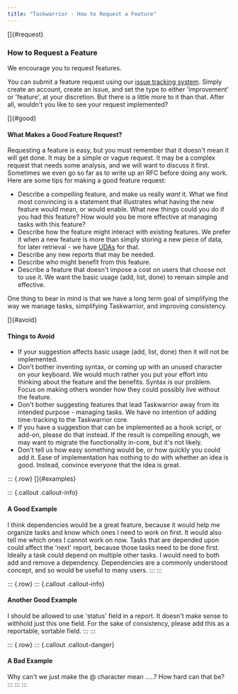 ```yaml
---
title: "Taskwarrior - How to Request a Feature"
---
```


[]{#request}

### How to Request a Feature

We encourage you to request features.

You can submit a feature request using our [issue tracking
system](https://github.com/GothenburgBitFactory/taskwarrior/issues). Simply
create an account, create an issue, and set the type to either \'improvement\'
or \'feature\', at your discretion. But there is a little more to it than that.
After all, wouldn\'t you like to see your request implemented?

[]{#good}

#### What Makes a Good Feature Request?

Requesting a feature is easy, but you must remember that it doesn\'t mean it
will get done. It may be a simple or vague request. It may be a complex request
that needs some analysis, and we will want to discuss it first. Sometimes we
even go so far as to write up an RFC before doing any work. Here are some tips
for making a good feature request:

-   Describe a compelling feature, and make us really *want* it. What we find
    most convincing is a statement that illustrates what having the new feature
    would mean, or would enable. What new things could you do if you had this
    feature? How would you be more effective at managing tasks with this
    feature?
-   Describe how the feature might interact with existing features. We prefer it
    when a new feature is more than simply storing a new piece of data, for
    later retrieval - we have [UDAs](/docs/udas.html) for that.
-   Describe any new reports that may be needed.
-   Describe who might benefit from this feature.
-   Describe a feature that doesn\'t impose a cost on users that choose not to
    use it. We want the basic usage (add, list, done) to remain simple and
    effective.

One thing to bear in mind is that we have a long term goal of simplifying the
way we manage tasks, simplifying Taskwarrior, and improving consistency.

[]{#avoid}

#### Things to Avoid

-   If your suggestion affects basic usage (add, list, done) then it will not be
    implemented.
-   Don\'t bother inventing syntax, or coming up with an unused character on
    your keyboard. We would much rather you put your effort into thinking about
    the feature and the benefits. Syntax is our problem. Focus on making others
    wonder how they could possibly live without the feature.
-   Don\'t bother suggesting features that lead Taskwarrior away from its
    intended purpose - managing tasks. We have no intention of adding
    time-tracking to the Taskwarrior core.
-   If you have a suggestion that can be implemented as a hook script, or
    add-on, please do that instead. If the result is compelling enough, we may
    want to migrate the functionality in-core, but it\'s not likely.
-   Don\'t tell us how easy something would be, or how quickly you could add it.
    Ease of implementation has nothing to do with whether an idea is good.
    Instead, convince everyone that the idea is great.

::: {.row}
[]{#examples}

::: {.callout .callout-info}
#### A Good Example

I think dependencies would be a great feature, because it would help me organize
tasks and know which ones I need to work on first. It would also tell me which
ones I cannot work on now. Tasks that are depended upon could affect the
\'next\' report, because those tasks need to be done first. Ideally a task could
depend on multiple other tasks. I would need to both add and remove a
dependency. Dependencies are a commonly understood concept, and so would be
useful to many users.
:::
:::

::: {.row}
::: {.callout .callout-info}
#### Another Good Example

I should be allowed to use \'status\' field in a report. It doesn\'t make sense
to withhold just this one field. For the sake of consistency, please add this as
a reportable, sortable field.
:::
:::

::: {.row}
::: {.callout .callout-danger}
#### A Bad Example

Why can\'t we just make the @ character mean \.....? How hard can that be?
:::
:::
:::
